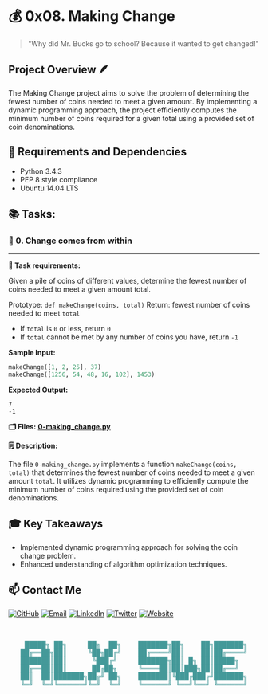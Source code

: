 # 💰 0x08. Making Change

> "Why did Mr. Bucks go to school? Because it wanted to get changed!"

## Project Overview 🪶

The Making Change project aims to solve the problem of determining the fewest number of coins needed to meet a given amount. By implementing a dynamic programming approach, the project efficiently computes the minimum number of coins required for a given total using a provided set of coin denominations.

## 🔧 Requirements and Dependencies

- Python 3.4.3
- PEP 8 style compliance
- Ubuntu 14.04 LTS

## 📚 Tasks:

### 📝 0. Change comes from within
---------------------
**📜 Task requirements:** 

Given a pile of coins of different values, determine the fewest number of coins needed to meet a given amount total.

Prototype: `def makeChange(coins, total)`
Return: fewest number of coins needed to meet `total`
- If `total` is `0` or less, return `0`
- If `total` cannot be met by any number of coins you have, return `-1`

**Sample Input:**

```python
makeChange([1, 2, 25], 37)
makeChange([1256, 54, 48, 16, 102], 1453)
```

**Expected Output:**

```
7
-1
```

**🗂️ Files:**  **[0-making_change.py](0-making_change.py)**

**🗒️ Description:** 

The file `0-making_change.py` implements a function `makeChange(coins, total)` that determines the fewest number of coins needed to meet a given amount `total`. It utilizes dynamic programming to efficiently compute the minimum number of coins required using the provided set of coin denominations.

## 🎓 Key Takeaways

- Implemented dynamic programming approach for solving the coin change problem.
- Enhanced understanding of algorithm optimization techniques.

## 📫 Contact Me

[![GitHub](https://img.shields.io/badge/GitHub-100000?style=for-the-badge&logo=github&logoColor=white)](https://github.com/BinyamMamo)
[![Email](https://img.shields.io/badge/Email-D14836?style=for-the-badge&logo=gmail&logoColor=white)](mailto:binyammamo01@gmail.com)
[![LinkedIn](https://img.shields.io/badge/LinkedIn-0077B5?style=for-the-badge&logo=linkedin&logoColor=white)](https://linkedin.com/in/binyammamo)
[![Twitter](https://img.shields.io/badge/Twitter-1DA1F2?style=for-the-badge&logo=twitter&logoColor=white)](#)
[![Website](https://img.shields.io/badge/Website-000000?style=for-the-badge&logo=About.me&logoColor=white)](https://binyammamo.github.io)

<pre id="banner" class="color-change" style="color: #449999" align="center">


 █████╗ ██╗     ██╗  ██╗    ███████╗██╗    ██╗███████╗
██╔══██╗██║     ╚██╗██╔╝    ██╔════╝██║    ██║██╔════╝
███████║██║      ╚███╔╝     ███████╗██║ █╗ ██║█████╗  
██╔══██║██║      ██╔██╗     ╚════██║██║███╗██║██╔══╝  
██║  ██║███████╗██╔╝ ██╗    ███████║╚███╔███╔╝███████╗
╚═╝  ╚═╝╚══════╝╚═╝  ╚═╝    ╚══════╝ ╚══╝╚══╝ ╚══════╝
                                                      

</pre>
